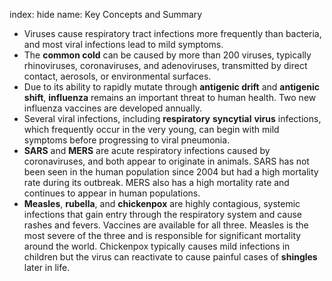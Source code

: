 index: hide
name: Key Concepts and Summary

  * Viruses cause respiratory tract infections more frequently than bacteria, and most viral infections lead to mild symptoms.
  * The  **common cold** can be caused by more than 200 viruses, typically rhinoviruses, coronaviruses, and adenoviruses, transmitted by direct contact, aerosols, or environmental surfaces.
  * Due to its ability to rapidly mutate through  **antigenic drift** and  **antigenic shift**,  **influenza** remains an important threat to human health. Two new influenza vaccines are developed annually.
  * Several viral infections, including  **respiratory**  **syncytial**  **virus** infections, which frequently occur in the very young, can begin with mild symptoms before progressing to viral pneumonia.
  *  **SARS** and  **MERS** are acute respiratory infections caused by coronaviruses, and both appear to originate in animals. SARS has not been seen in the human population since 2004 but had a high mortality rate during its outbreak. MERS also has a high mortality rate and continues to appear in human populations.
  *  **Measles**,  **rubella**, and  **chickenpox** are highly contagious, systemic infections that gain entry through the respiratory system and cause rashes and fevers. Vaccines are available for all three. Measles is the most severe of the three and is responsible for significant mortality around the world. Chickenpox typically causes mild infections in children but the virus can reactivate to cause painful cases of  **shingles** later in life.
